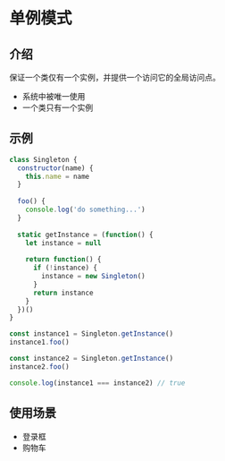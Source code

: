 # 单例模式

## 介绍

保证一个类仅有一个实例，并提供一个访问它的全局访问点。

- 系统中被唯一使用
- 一个类只有一个实例

## 示例

```javascript
class Singleton {
  constructor(name) {
    this.name = name
  }
  
  foo() {
    console.log('do something...')
  }
  
  static getInstance = (function() {
    let instance = null
    
    return function() {
      if (!instance) {
        instance = new Singleton()
      }
      return instance
    }
  })()
}

const instance1 = Singleton.getInstance()
instance1.foo()

const instance2 = Singleton.getInstance()
instance2.foo()

console.log(instance1 === instance2) // true
```

## 使用场景

- 登录框
- 购物车